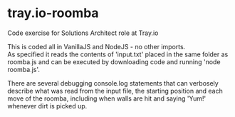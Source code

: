 # tray.io-roomba
Code exercise for Solutions Architect role at Tray.io

This is coded all in VanillaJS and NodeJS - no other imports.  
As specified it reads the contents of 'input.txt' placed in the same folder as roomba.js
and can be executed by downloading code and running 'node roomba.js'.

There are several debugging console.log statements that can verbosely describe what was read from the input file, the starting position and each move of the roomba, including when walls are hit and saying 'Yum!' whenever dirt is picked up.



